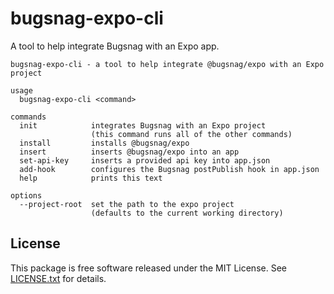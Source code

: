 # bugsnag-expo-cli

A tool to help integrate Bugsnag with an Expo app.

```
bugsnag-expo-cli - a tool to help integrate @bugsnag/expo with an Expo project

usage
  bugsnag-expo-cli <command>

commands
  init            integrates Bugsnag with an Expo project
                  (this command runs all of the other commands)
  install         installs @bugsnag/expo
  insert          inserts @bugsnag/expo into an app
  set-api-key     inserts a provided api key into app.json
  add-hook        configures the Bugsnag postPublish hook in app.json
  help            prints this text

options
  --project-root  set the path to the expo project
                  (defaults to the current working directory)
```


## License

This package is free software released under the MIT License. See [LICENSE.txt](./LICENSE.txt) for details.
